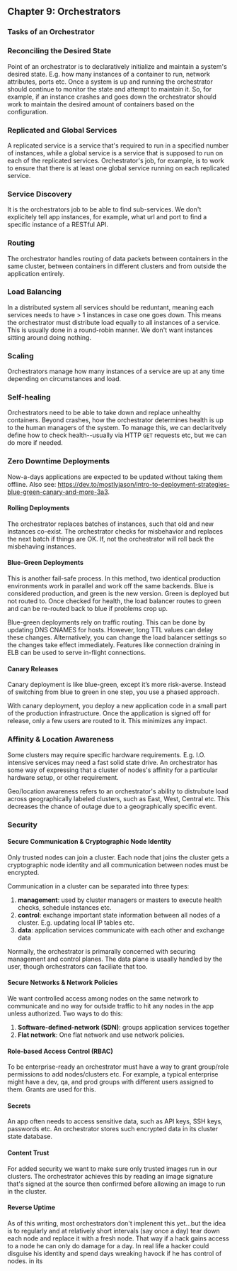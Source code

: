 ## Chapter 9: Orchestrators 

### Tasks of an Orchestrator

### Reconciling the Desired State
Point of an orchestrator is to declaratively initialize and maintain a system's desired state. E.g. how many instances
of a container to run, network attributes, ports etc. Once a system is up and running the orchestrator should continue to
monitor the state and attempt to maintain it. So, for example, if an instance crashes and goes down the orchestrator should
work to maintain the desired amount of containers based on the configuration.

### Replicated and Global Services
A replicated service is a service that's required to run in a specified number of instances, while a global
service is a service that is supposed to run on each of the replicated services. Orchestrator's job, for example, is to work
to ensure that there is at least one global service running on each replicated service.

### Service Discovery
It is the orchestrators job to be able to find sub-services. We don't explicitely tell app instances, for example, what url
and port to find a specific instance of a RESTful API.

### Routing
The orchestrator handles routing of data packets between containers in the same cluster, between containers in different clusters and from outside the application entirely.

### Load Balancing
In a distributed system all services should be reduntant, meaning each services needs to have > 1 instances in case one goes
down. This means the orchestrator must distribute load equally to all instances of a service. This is usually done in a
round-robin manner. We don't want instances sitting around doing nothing.

### Scaling
Orchestrators manage how many instances of a service are up at any time depending on circumstances and load.

### Self-healing
Orchestrators need to be able to take down and replace unhealthy containers. Beyond crashes, how the orchestrator
determines health is up to the human managers of the system. To manage this, we can declaritvely define how to check
health--usually via HTTP `GET` requests etc, but we can do more if needed.

### Zero Downtime Deployments
Now-a-days applications are expected to be updated without taking them offline. Also see: https://dev.to/mostlyjason/intro-to-deployment-strategies-blue-green-canary-and-more-3a3.

#### Rolling Deployments
The orchestrator replaces batches of instances, such that old and new instances co-exist. The orchestrator checks for misbehavior and replaces the next batch if things are OK. 
If, not the orchestrator will roll back the misbehaving instances.

#### Blue-Green Deployments
This is another fail-safe process. In this method, two identical production environments work in parallel and work off the
same backends. Blue is considered production, and green is the new version. Green is deployed but not routed to. Once
checked for health, the load balancer routes to green and can be re-routed back to blue if problems crop up.

Blue-green deployments rely on traffic routing. This can be done by updating DNS CNAMES for hosts. However, long TTL values can delay these changes. Alternatively, you can change the load balancer settings so the changes take effect immediately. Features like connection draining in ELB can be used to serve in-flight connections.

#### Canary Releases
Canary deployment is like blue-green, except it’s more risk-averse. Instead of switching from blue to green in one step, you use a phased approach.

With canary deployment, you deploy a new application code in a small part of the production infrastructure. Once the application is signed off for release, only a few users are routed to it. This minimizes any impact.

### Affinity & Location Awareness
Some clusters may require specific hardware requirements. E.g. I.O. intensive services may need a fast solid state drive. An
orchestrator has some way of expressing that a cluster of nodes's affinity for a particular hardware setup, or other requirement.

Geo/location awareness refers to an orchestrator's ability to distrubute load across geographically labeled clusters, such
as East, West, Central etc. This decreases the chance of outage due to a geographically specific event.

### Security

#### Secure Communication & Cryptographic Node Identity

Only trusted nodes can join a cluster. Each node that joins the cluster gets a cryptographic node identity and all
communication between nodes must be encrypted.

Communication in a cluster can be separated into three types:

1. **management**: used by cluster managers or masters to execute health checks, schedule instances etc.
1. **control**: exchange important state information between all nodes of a cluster. E.g. updating local IP tables etc.
1. **data**: application services communicate with each other and exchange data

Normally, the orchestrator is primarally concerned with securing management and control planes. The data plane is usaally
handled by the user, though orchestrators can faciliate that too.

#### Secure Networks & Network Policies
We want controlled access among nodes on the same network to communicate and no way for outside traffic to hit any nodes
in the app unless authorized. Two ways to do this:

1. **Software-defined-network (SDN)**: groups application services together
1. **Flat network**: One flat network and use network policies.

#### Role-based Access Control (RBAC)
To be enterprise-ready an orchestrator must have a way to grant group/role permissions to add nodes/clusters etc. For example,
a typical enterprise might have a dev, qa, and prod groups with different users assigned to them. Grants are used for this.

#### Secrets
An app often needs to access sensitive data, such as API keys, SSH keys, passwords etc. An orchestrator stores such
encrypted data in its cluster state database.

#### Content Trust
For added security we want to make sure only trusted images run in our clusters. The orchestrator achieves this by reading an
image signature that's signed at the source then confirmed before allowing an image to run in the cluster.

#### Reverse Uptime
As of this writing, most orchestrators don't implenent this yet...but the idea is to regularly and at relatively short
intervals (say once a day) tear down each node and replace it with a fresh node. That way if a hack gains access to a node
he can only do damage for a day. In real life a hacker could disguise his identity and spend days wreaking havock if he has
control of nodes.
in its 

